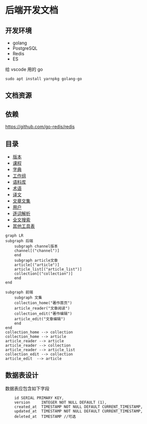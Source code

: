 # 后端开发文档

## 开发环境

-   golang
-   PostgreSQL
-   Redis
-   ES

给 vscode 用的 go

```
sudo apt install yarnpkg golang-go
```

## 文档资源

## 依赖

https://github.com/go-redis/redis

## 目录

-   [版本](channel.md)
-   [课程](course.md)
-   [字典](dict.md)
-   [工作组](group.md)
-   [语料库](palicanon.md)
-   [术语](term.md)
-   [译文](translation.md)
-   [文章文集](article.md)
-   [用户](user.md)
-   [逐词解析](wbw.md)
-   [全文搜索](search.md)
-   [其他工具表](others.md)

```mermaid
graph LR
subgraph 后端
    subgraph channel版本
    channel[("channel")]
    end
    subgraph article文章
    article[("article")]
    article_list[("article_list")]
    collection[("collection")]
    end
end

subgraph 前端
    subgraph 文集
    collection_home("著作首页")
    article_reader("文章阅读")
    collection_edit("著作编辑")
    article_edit("文章编辑")
    end
end
collection_home --> collection
collection_home --> article
article_reader --> article
article_reader --> collection
article_reader --> article_list
collection_edit --> collection
article_edit  --> article
```

## 数据表设计

数据表应包含如下字段

```
    id SERIAL PRIMARY KEY,
    version     INTEGER NOT NULL DEFAULT (1),
    created_at  TIMESTAMP NOT NULL DEFAULT CURRENT_TIMESTAMP,
    updated_at  TIMESTAMP NOT NULL DEFAULT CURRENT_TIMESTAMP,
    deleted_at  TIMESTAMP //可选
```
